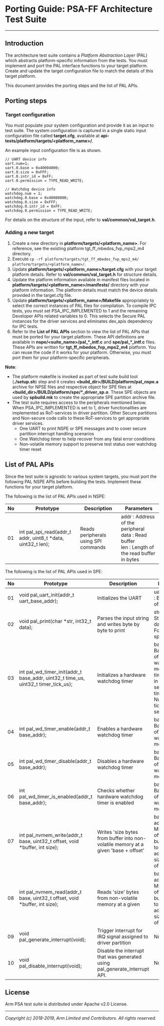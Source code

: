 
# Porting Guide: PSA-FF Architecture Test Suite
-----------------------------------------------------

## Introduction
The architecture test suite contains a *Platform Abstraction Layer* (PAL) which abstracts platform-specific information from the tests. You must implement and port the PAL interface functions to your target platform. Create and update the target configuration file to match the details of this target platform.

This document provides the porting steps and the list of PAL APIs.

## Porting steps

### Target configuration

You must populate your system configuration and provide it as an input to test suite. The system configuration is captured in a single static input configuration file called **target.cfg**, available at **api-tests/platform/targets/<platform_name>/**. <br />

An example input configuration file is as shown.

    // UART device info
    uart.num=1;
    uart.0.base = 0x40004000;
    uart.0.size = 0xFFF;
    uart.0.intr_id = 0xFF;
    uart.0.permission = TYPE_READ_WRITE;

    // Watchdog device info
    watchdog.num = 1;
    watchdog.0.base = 0x40008000;
    watchdog.0.size = 0xFFF;
    watchdog.0.intr_id = 0xFF;
    watchdog.0.permission = TYPE_READ_WRITE;

  For details on the structure of the input, refer to **val/common/val_target.h**.

### Adding a new target

  1. Create a new directory in **platform/targets/<platform_name>**. For reference, see the existing platform tgt_ff_mbedos_fvp_mps2_m4 directory.
  2. Execute `cp -rf platform/targets/tgt_ff_mbedos_fvp_mps2_m4/ platform/targets/<platform_name>/`.
  3. Update **platform/targets/<platform_name>/target.cfg** with your target platform details. Refer to **val/common/val_target.h** for structure details.
  4. Update the platform information available in manifest files located in  **platform/targets/<platform_name>/manifests/** directory with your platform information. The platform details must match the device details provided in the target.cfg file.
  5. Update **platform/targets/<platform_name>/Makefile** appropriately to select the correct instances of PAL files for compilation. To compile IPC tests, you must set PSA_IPC_IMPLEMENTED to 1 and the remaining Developer APIs related variables to 0. This selects the Secure PAL instances for the driver services and eliminates dev_apis dependency for IPC tests.
  6. Refer to the **List of PAL APIs** section to view the list of PAL APIs that must be ported for your target platform. These API definitions are available in **nspe/<suite_name>/pal_\*\_intf.c** and **spe/pal_\*\_intf.c** files. These APIs are written for **tgt_ff_mbedos_fvp_mps2_m4** platform. You can reuse the code if it works for your platform. Otherwise, you must port them for your platform-specific peripherals.

**Note**:
- The platform makefile is invoked as part of test suite build tool (**./setup.sh**) step and it creates **<build_dir>/BUILD/platform/pal_nspe.a** archive for NPSE files and respective object for SPE files at **<build_dir>/BUILD/platform/spe/\*\_driver_sp.o**. These SPE objects are used by **spbuild.mk** to create the  appropriate SPE partition archive file.
- The test suite requires access to the peripherals mentioned below. When PSA_IPC_IMPLEMENTED is set to 1, driver functionalities are implemented as RoT-services in driver partition. Other Secure partitions and Non-secure code calls to these RoT-services to get appropriate driver services.
  - One UART to print NSPE or SPE messages and to cover secure partition interrupt handling scenarios
  - One Watchdog timer to help recover from any fatal error conditions
  - Non-volatile memory support to preserve test status over watchdog timer reset

## List of PAL APIs

Since the test suite is agnostic to various system targets, you must port the following PAL NSPE APIs before building the tests. Implement these functions for your target platform. <br />

The following is the list of PAL APIs used in NSPE: <br />

| No | Prototype                                                                                                                   | Description                                                            | Parameters                                               |
|----|-----------------------------------------------------------------------------------------------------------------------------|------------------------------------------------------------------------|----------------------------------------------------------|
| 01 | int pal_spi_read(addr_t addr, uint8_t *data, uint32_t len);                                                                 | Reads peripherals using SPI commands                 | addr : Address of the peripheral<br/>data : Read buffer<br/>len  : Length of the read buffer in bytes<br/>                    |

The following is the list of PAL APIs used in SPE: <br />

| No | Prototype                                                                         | Description                                                                       | Parameters                                               |
|----|-----------------------------------------------------------------------------------|-----------------------------------------------------------------------------------|----------------------------------------------------------|
| 01 | void pal_uart_init(addr_t uart_base_addr);                                        | Initializes the UART                                                | uart_base_addr : Base address of the UART<br/>           |
| 02 | void pal_print(char *str, int32_t data);                                         | Parses the input string and writes byte by byte to print            | str            : Input String<br/>data           : Value for Format specifier<br/>                       |
| 03 | int  pal_wd_timer_init(addr_t base_addr, uint32_t time_us, uint32_t timer_tick_us);| Initializes a hardware watchdog timer                                            | base_addr       : Base address of the watchdog module<br/>time_us         : Time in micro seconds<br/>timer_tick_us   : Number of ticks per micro second<br/>|
| 04 | int  pal_wd_timer_enable(addr_t base_addr);                                       | Enables a hardware watchdog timer                                                 | base_addr     : Base address of the watchdog module<br/> |
| 05 | int  pal_wd_timer_disable(addr_t base_addr);                                      | Disables a hardware watchdog timer                                                | base_addr     : Base address of the watchdog module<br/> |
| 06 | int  pal_wd_timer_is_enabled(addr_t base_addr);                                   | Checks whether hardware watchdog timer is enabled                                 | base_addr     : Base address of the watchdog module<br/> |
| 07 | int  pal_nvmem_write(addr_t base, uint32_t offset, void *buffer, int size);       | Writes 'size bytes from buffer into non-volatile memory at a given 'base + offset'| base      : Base address of NV MEM<br/>offset    : Offset<br/>buffer    : Pointer to source address<br/>size      : Number of bytes<br/>                  |
| 08 | int  pal_nvmem_read(addr_t base, uint32_t offset, void *buffer, int size);       | Reads 'size' bytes from non-volatile memory at a given                            | base      : Base address of NV MEM<br/>offset    : Offset<br/>buffer    : Pointer to source address<br/>size      : Number of bytes<br/>                  |
| 09 | void pal_generate_interrupt(void);                                               | Trigger interrupt for IRQ signal assigned to driver partition                      | None |
| 10 | void pal_disable_interrupt(void);                                                | Disable the interrupt that was generated using pal_generate_interrupt API.              | None |

## License
Arm PSA test suite is distributed under Apache v2.0 License.

--------------

*Copyright (c) 2018-2019, Arm Limited and Contributors. All rights reserved.*
